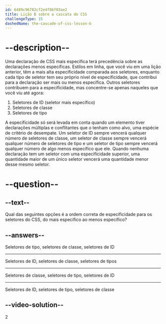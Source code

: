 ```yaml
---
id: 6489c96782cf2e4f86f03ae2
title: Lição B sobre a cascata do CSS
challengeType: 15
dashedName: the-cascade-of-css-lesson-b
---
```


# --description--

Uma declaração de CSS mais específica terá precedência sobre as declarações menos específicas. Estilos em linha, que você viu em uma lição anterior, têm a mais alta especificidade comparada aos seletores, enquanto cada tipo de seletor tem seu próprio nível de especificidade, que contribui para a declaração ser mais ou menos específica. Outros seletores contribuem para a especificidade, mas concentre-se apenas naqueles que você viu até agora:

1. Seletores de ID (seletor mais específico)
2. Seletores de classe
3. Seletores de tipo

A especificidade só será levada em conta quando um elemento tiver declarações múltiplas e conflitantes que o tenham como alvo, uma espécie de critério de desempate. Um seletor de ID sempre vencerá qualquer número de seletores de classe, um seletor de classe sempre vencerá qualquer número de seletores de tipo e um seletor de tipo sempre vencerá qualquer número de algo menos específico que ele. Quando nenhuma declaração tem um seletor com uma especificidade superior, uma quantidade maior de um único seletor vencerá uma quantidade menor desse mesmo seletor.

# --question--

## --text--

Qual das seguintes opções é a ordem correta de especificidade para os seletores do CSS, do mais específico ao menos específico?

## --answers--

Seletores de tipo, seletores de classe, seletores de ID

---

Seletores de ID, seletores de classe, seletores de tipos

---

Seletores de classe, seletores de tipo, seletores de ID

---

Seletores de ID, seletores de tipo, seletores de classe

## --video-solution--

2
